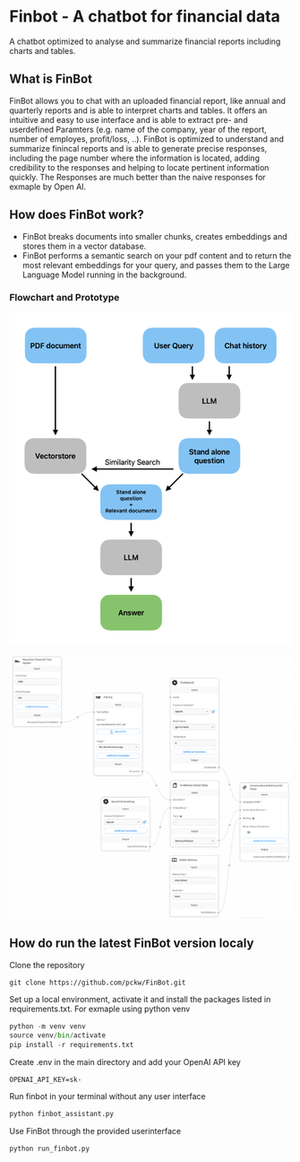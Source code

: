 # Finbot - A chatbot for financial data
A chatbot optimized to analyse and summarize financial reports including charts and tables.

## What is FinBot

FinBot allows you to chat with an uploaded financial report, like annual and quarterly reports and is able to interpret charts and tables. It  offers an intuitive and easy to use interface and is able to extract pre- and userdefined Paramters (e.g. name of the company, year of the report, number of employes, profit/loss, ..). FinBot is optimized to understand and summarize finincal reports and is able to generate precise responses, including the page number where the information is located, adding credibility to the responses and helping to locate pertinent information quickly. The Responses are much better than the naive responses for exmaple by Open AI.


## How does FinBot work?

- FinBot breaks documents into smaller chunks, creates embeddings and stores them in a vector database.
- FinBot performs a semantic search on your pdf content and to return the most relevant embeddings for your query, and passes them to the Large Language Model running in the background.

### Flowchart and Prototype
![Flowchart](./FlowChart.png)

![Prototyp](./Prototype.png)


## How do run the latest FinBot version localy

Clone the repository
```
git clone https://github.com/pckw/FinBot.git
````

Set up a local environment, activate it and install the packages listed in requirements.txt. For exmaple using python venv
```python
python -m venv venv
source venv/bin/activate
pip install -r requirements.txt
```
Create .env in the main directory and add your OpenAI API key
```
OPENAI_API_KEY=sk-
```

Run finbot in your terminal without any user interface
```python
python finbot_assistant.py
```

Use FinBot through the provided userinterface
```python
python run_finbot.py
```
